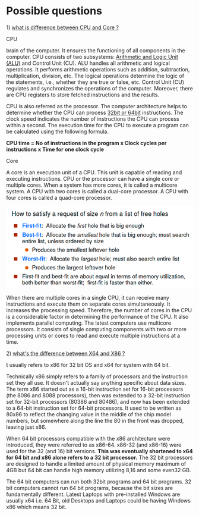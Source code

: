 # Possible questions

1\) [what is difference between CPU and Core ?](https://pediaa.com/difference-between-cpu-and-core/)

CPU

brain of the computer. It ensures the functioning of all components in the computer. CPU consists of two subsystems: [Arithmetic and Logic Unit \(ALU\)](https://pediaa.com/difference-between-cpu-and-alu/#ALU) and Control Unit \(CU\).  ALU handles all arithmetic and logical operations. It performs arithmetic operations such as addition, subtraction, multiplication, division, etc. The logical operations determine the logic of the statements, i.e., whether they are true or false, etc. Control Unit \(CU\) regulates and synchronizes the operations of the computer. Moreover, there are CPU registers to store fetched instructions and the results.

CPU is also referred as the processor. The computer architecture helps to determine whether the CPU can process [32bit or 64bit](https://pediaa.com/difference-between-32-bit-and-64-bit/) instructions. The clock speed indicates the number of instructions the CPU can process within a second. The execution time for the CPU to execute a program can be calculated using the following formula.

**CPU time = No of instructions in the program x Clock cycles per instructions x Time for one clock cycle**

Core

A core is an execution unit of a CPU. This unit is capable of reading and executing instructions. CPU or the processor can have a single core or multiple cores. When a system has more cores, it is called a multicore system. A CPU with two cores is called a dual-core processor. A CPU with four cores is called a quad-core processor.

![](../.gitbook/assets/image%20%28116%29.png)



When there are multiple cores in a single CPU, it can receive many instructions and execute them on separate cores simultaneously. It increases the processing speed. Therefore, the number of cores in the CPU is a considerable factor in determining the performance of the CPU. It also implements parallel computing. The latest computers use multicore processors. It consists of single computing components with two or more processing units or cores to read and execute multiple instructions at a time.

2\) [what's the difference between X64 and X86 ?](http://net-informations.com/q/mis/x86.html)

t usually refers to x86 for 32 bit OS and x64 for system with 64 bit.

Technically x86 simply refers to a family of processors and the instruction set they all use. It doesn't actually say anything specific about data sizes. The term x86 started out as a 16-bit instruction set for 16-bit processors \(the 8086 and 8088 processors\), then was extended to a 32-bit instruction set for 32-bit processors \(80386 and 80486\), and now has been extended to a 64-bit instruction set for 64-bit processors. It used to be written as 80x86 to reflect the changing value in the middle of the chip model numbers, but somewhere along the line the 80 in the front was dropped, leaving just x86.

When 64 bit processors compatible with the x86 architecture were introduced, they were referred to as x86-64. x86-32 \(and x86-16\) were used for the 32 \(and 16\) bit versions. **This was eventually shortened to x64 for 64 bit and x86 alone refers to a 32 bit processor.** The 32 bit processors are designed to handle a limited amount of physical memory maximum of 4GB but 64 bit can handle high memory utilizing 8,16 and some even32 GB.

The 64 bit computers can run both 32bit programs and 64 bit programs. 32 bit computers cannot run 64 bit programs, because the bit sizes are fundamentally different. Latest Laptops with pre-installed Windows are usually x64 i.e. 64 Bit, old Desktops and Laptops could be having Windows x86 which means 32 bit.

